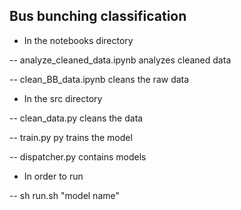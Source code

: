 ## Bus bunching classification

- In the notebooks directory

-- analyze_cleaned_data.ipynb analyzes cleaned data

-- clean_BB_data.ipynb cleans the raw data 
- In the src directory

-- clean_data.py cleans the data

-- train.py py trains the model

-- dispatcher.py contains models

- In order to run 

-- sh run.sh "model name"
